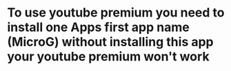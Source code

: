 # To use youtube premium you need to install one Apps first app name (MicroG) without installing this app your youtube premium won't work
